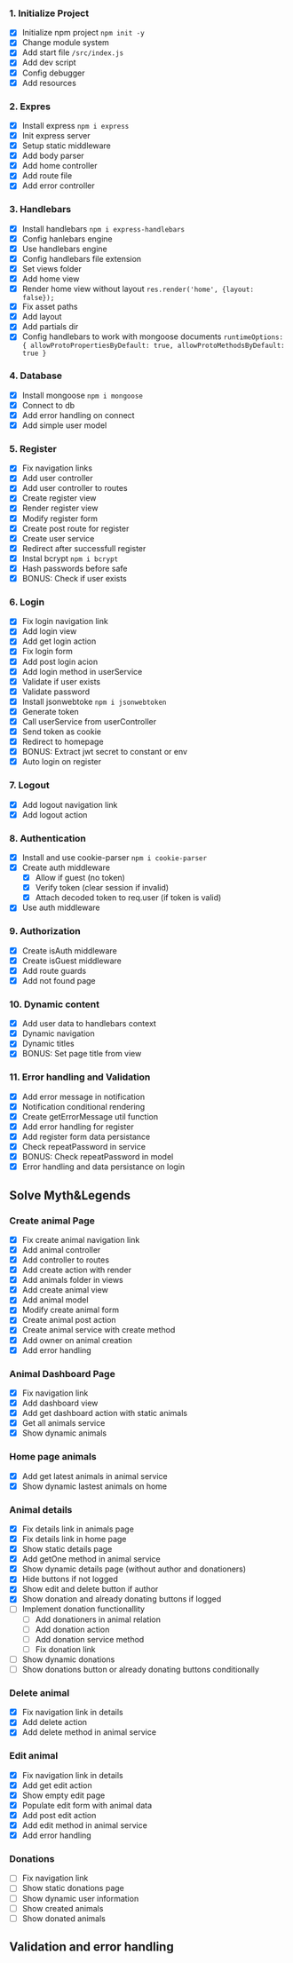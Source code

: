 ### 1. Initialize Project 
 - [x] Initialize npm project `npm init -y`
 - [x] Change module system
 - [x] Add start file `/src/index.js`
 - [x] Add dev script
 - [x] Config debugger
 - [x] Add resources

### 2. Expres
 - [x] Install express `npm i express`
 - [x] Init express server
 - [x] Setup static middleware
 - [x] Add body parser
 - [x] Add home controller
 - [x] Add route file
 - [x] Add error controller

### 3. Handlebars
 - [x] Install handlebars `npm i express-handlebars`
 - [x] Config hanlebars engine
 - [x] Use handlebars engine
 - [x] Config handlebars file extension
 - [x] Set views folder
 - [x] Add home view
 - [x] Render home view without layout `res.render('home', {layout: false});`
 - [x] Fix asset paths
 - [x] Add layout
 - [x] Add partials dir
 - [x] Config handlebars to work with mongoose documents `runtimeOptions: { allowProtoPropertiesByDefault: true, allowProtoMethodsByDefault: true }`

### 4. Database
 - [x] Install mongoose `npm i mongoose`
 - [x] Connect to db
 - [x] Add error handling on connect
 - [x] Add simple user model

### 5. Register
 - [x] Fix navigation links
 - [x] Add user controller
 - [x] Add user controller to routes
 - [x] Create register view
 - [x] Render register view
 - [x] Modify register form
 - [x] Create post route for register
 - [x] Create user service
 - [x] Redirect after successfull register
 - [x] Instal bcrypt `npm i bcrypt`
 - [x] Hash passwords before safe
 - [x] BONUS: Check if user exists

### 6. Login
 - [x] Fix login navigation link
 - [x] Add login view
 - [x] Add get login action
 - [x] Fix login form
 - [x] Add post login acion
 - [x] Add login method in userService
 - [x] Validate if user exists
 - [x] Validate password
 - [x] Install jsonwebtoke `npm i jsonwebtoken`
 - [x] Generate token
 - [x] Call userService from userController
 - [x] Send token as cookie
 - [x] Redirect to homepage
 - [x] BONUS: Extract jwt secret to constant or env 
 - [x] Auto login on register

### 7. Logout
 - [x] Add logout navigation link
 - [x] Add logout action

### 8. Authentication
 - [x] Install and use cookie-parser `npm i cookie-parser`
 - [x] Create auth middleware
    - [x] Allow if guest (no token)
    - [x] Verify token (clear session if invalid)
    - [x] Attach decoded token to req.user (if token is valid)
 - [x] Use auth middleware

### 9. Authorization
 - [x] Create isAuth middleware
 - [x] Create isGuest middleware
 - [x] Add route guards
 - [x] Add not found page

### 10. Dynamic content
 - [x] Add user data to handlebars context
 - [x] Dynamic navigation
 - [x] Dynamic titles
 - [x] BONUS: Set page title from view
  
### 11. Error handling and Validation
 - [x] Add error message in notification
 - [x] Notification conditional rendering
 - [x] Create getErrorMessage util function
 - [x] Add error handling for register
 - [x] Add register form data persistance
 - [x] Check repeatPassword in service
 - [x] BONUS: Check repeatPassword in model
 - [x] Error handling and data persistance on login 

## Solve Myth&Legends

### Create animal Page
 - [x] Fix create animal navigation link
 - [x] Add animal controller
 - [x] Add controller to routes
 - [x] Add create action with render
 - [x] Add animals folder in views
 - [x] Add create animal view
 - [x] Add animal model
 - [x] Modify create animal form
 - [x] Create animal post action
 - [x] Create animal service with create method
 - [x] Add owner on animal creation
 - [x] Add error handling

### Animal Dashboard Page
 - [x] Fix navigation link
 - [x] Add dashboard view
 - [x] Add get dashboard action with static animals
 - [x] Get all animals service
 - [x] Show dynamic animals  
### Home page animals
 - [x] Add get latest animals in animal service
 - [x] Show dynamic lastest animals on home 
###  Animal details
 - [x] Fix details link in animals page
 - [x] Fix details link in home page
 - [x] Show static details page
 - [x] Add getOne method in animal service
 - [x] Show dynamic details page (without author and donationers)
 - [x] Hide buttons if not logged
 - [x] Show edit and delete button if author
 - [x] Show donation and already donating buttons if logged
 - [ ] Implement donation functionallity
   - [ ] Add donationers in animal relation
   - [ ] Add donation action
   - [ ] Add donation service method
   - [ ] Fix donation link
 - [ ] Show dynamic donations
 - [ ] Show donations button or already donating buttons conditionally 
### Delete animal
 - [x] Fix navigation link in details
 - [x] Add delete action
 - [x] Add delete method in animal service
 
### Edit animal
 - [x] Fix navigation link in details
 - [x] Add get edit action
 - [x] Show empty edit page
 - [x] Populate edit form with animal data
 - [x] Add post edit action
 - [x] Add edit method in animal service
 - [x] Add error handling 
### Donations
 - [ ] Fix navigation link
 - [ ] Show static donations page
 - [ ] Show dynamic user information
 - [ ] Show created animals
 - [ ] Show donated animals

## Validation and error handling
